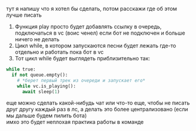 тут я напишу что я хотел бы сделать, потом расскажи где об этом лучше писать  
1. Функция play просто будет добавлять ссылку в очередь, подключаться в vc (воис ченел) если бот не подключен и больше ничего не делать  
2. Цикл while, в котором запускаются песни будет лежать где-то отдельно и работать пока бот в vc  
3. Тот цикл while будет выглядеть приблизительно так:  
```python
while true:
  if not queue.empty():
    # *берет первый трек из очереди и запускает его*
    while vc.is_playing():
      await sleep(1)
```
  
еще можно сделать какой-нибудь чат или что-то еще, чтобы не писать друг другу каждый раз в лс, а делать это более централизовано (если мы дальше будем пилить бота)  
имхо это будет неплохая практика работы в команде
